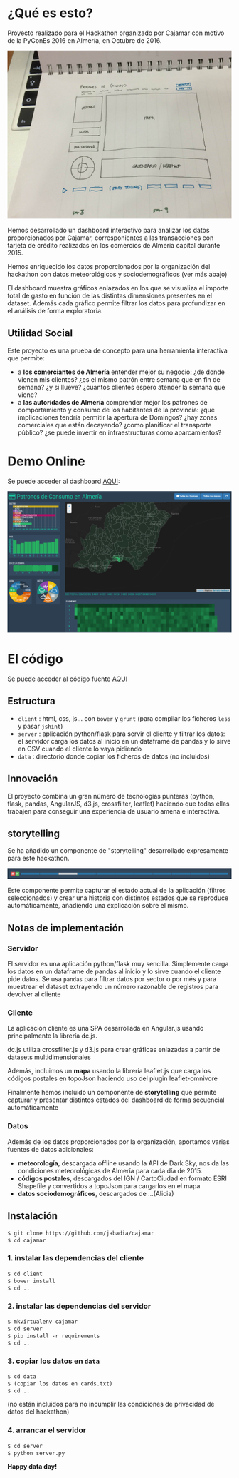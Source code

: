 # ¿Qué es esto?
Proyecto realizado para el Hackathon organizado por Cajamar con motivo de la PyConEs 2016 en Almería, en Octubre de 2016.

![boceto de la aplicación](doc/sketch1.JPG)

Hemos desarrollado un dashboard interactivo para analizar los datos proporcionados por Cajamar, corresponientes a las transacciones con tarjeta de crédito realizadas en los comercios de Almería capital durante 2015.

Hemos enriquecido los datos proporcionados por la organización del hackathon con datos meteorológicos y sociodemográficos (ver más abajo)
 
El dashboard muestra gráficos enlazados en los que se visualiza el importe total de gasto en función de las distintas dimensiones presentes en el dataset. Además cada gráfico permite filtrar los datos para profundizar en el análisis de forma exploratoria.

## Utilidad Social
Este proyecto es una prueba de concepto para una herramienta interactiva que permite:
* a **los comerciantes de Almería** entender mejor su negocio: ¿de donde vienen mis clientes? ¿es el mismo patrón entre semana que en fin de semana? ¿y si llueve? ¿cuantos clientes espero atender la semana que viene?
* a **las autoridades de Almería** comprender mejor los patrones de comportamiento y consumo de los habitantes de la provincia: ¿que implicaciones tendría permitir la apertura de Domingos? ¿hay zonas comerciales que están decayendo? ¿como planificar el transporte público? ¿se puede invertir en infraestructuras como aparcamientos?

# Demo Online
Se puede acceder al dashboard [AQUI](http://54.174.166.209:5001):

![](doc/screenshot.png)



# El código
Se puede acceder al código fuente [AQUI](https://github.com/jabadia/cajamar)

## Estructura
* `client` : html, css, js... con `bower` y `grunt` (para compilar los ficheros `less` y pasar `jshint`)
* `server` : aplicación python/flask para servir el cliente y filtrar los datos: el servidor carga los datos al inicio en un dataframe de pandas y lo sirve en CSV cuando el cliente lo vaya pidiendo
* `data`   : directorio donde copiar los ficheros de datos (no incluidos)

## Innovación
El proyecto combina un gran número de tecnologías punteras (python, flask, pandas, AngularJS, d3.js, crossfilter, leaflet) haciendo que todas ellas trabajen para conseguir una experiencia de usuario amena e interactiva.

## storytelling

Se ha añadido un componente de "storytelling" desarrollado expresamente para este hackathon.

![storytelling](doc/storytelling.png)

Este componente permite capturar el estado actual de la aplicación (filtros seleccionados) y crear una historia con distintos estados que se reproduce automáticamente, añadiendo una explicación sobre el mismo.

## Notas de implementación

### Servidor

El servidor es una aplicación python/flask muy sencilla. Simplemente carga los datos en un dataframe de pandas al inicio y lo sirve cuando el cliente pide datos. Se usa `pandas` para filtrar datos por sector o por més y para muestrear el dataset extrayendo un número razonable de registros para devolver al cliente

### Cliente

La aplicación cliente es una SPA desarrollada en Angular.js usando principalmente la librería dc.js.

dc.js utiliza crossfilter.js y d3.js para crear gráficas enlazadas a partir de datasets multidimensionales

Además, incluimos un **mapa** usando la librería leaflet.js que carga los códigos postales en topoJson haciendo uso del plugin leaflet-omnivore

Finalmente hemos incluido un componente de **storytelling** que permite capturar y presentar distintos estados del dashboard de forma secuencial automáticamente

### Datos
Además de los datos proporcionados por la organización, aportamos varias fuentes de datos adicionales:

* **meteorología**, descargada offline usando la API de Dark Sky, nos da las condiciones meteorológicas de Almería para cada día de 2015.
* **códigos postales**, descargados del IGN / CartoCiudad en formato ESRI Shapefile y convertidos a topoJson para cargarlos en el mapa
* **datos sociodemográficos**, descargados de ...(Alicia)

## Instalación

```
$ git clone https://github.com/jabadia/cajamar
$ cd cajamar
```

### 1. instalar las dependencias del cliente

```
$ cd client
$ bower install
$ cd ..
```

### 2. instalar las dependencias del servidor

```
$ mkvirtualenv cajamar
$ cd server
$ pip install -r requirements
$ cd ..
```

### 3. copiar los datos en `data` 
```
$ cd data
$ (copiar los datos en cards.txt)
$ cd ..
```
(no están incluidos para no incumplir las condiciones de privacidad de datos del hackathon)
 
### 4. arrancar el servidor
```
$ cd server
$ python server.py
```


**Happy data day!**